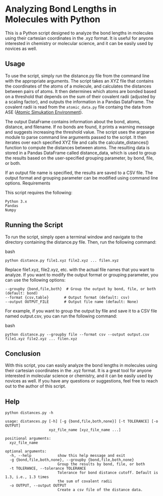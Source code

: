 # Analyzing Bond Lengths in Molecules with Python

This is a Python script designed to analyze the bond lengths in molecules using their cartesian coordinates in the .xyz format. It is useful for anyone interested in chemistry or molecular science, and it can be easily used by novices as well.
## Usage

To use the script, simply run the distance.py file from the command line with
the appropriate arguments. The script takes an XYZ file that contains the
coordinates of the atoms of a molecule, and calculates the distances between
pairs of atoms. It then determines which atoms are bonded based on a threshold
that depends on the sum of their covalent radii (adjusted by a scaling
factor), and outputs the information in a Pandas DataFrame. The covalent radii
is read from the `atomic_data.py` file containg the data from ASE ([Atomic
Simukation Environment](https://wiki.fysik.dtu.dk/ase/)).

The output DataFrame contains information about the bond, atoms, distance, and filename. If no bonds are found, it prints a warning message and suggests increasing the threshold value. The script uses the argparse module to parse command line arguments passed to the script. It then iterates over each specified XYZ file and calls the calculate_distances() function to compute the distances between atoms. The resulting data is stored in a Pandas DataFrame called distance_data, which is used to group the results based on the user-specified grouping parameter, by bond, file, or both.

If an output file name is specified, the results are saved to a CSV file. The output format and grouping parameter can be modified using command line options.
Requirements

This script requires the following:

    Python 3.x
    Pandas
    Numpy

## Running the Script

To run the script, simply open a terminal window and navigate to the directory containing the distance.py file. Then, run the following command:

bash
```
python distance.py file1.xyz file2.xyz ... filen.xyz
```
Replace file1.xyz, file2.xyz, etc. with the actual file names that you want to analyze. If you want to modify the output format or grouping parameter, you can use the following options:

```
--groupby {bond,file,both}  # Group the output by bond, file, or both (default: bond)
--format {csv,table}       # Output format (default: csv)
--output OUTPUT_FILE       # Output file name (default: None)
```

For example, if you want to group the output by file and save it to a CSV file named output.csv, you can run the following command:

bash
```
python distance.py --groupby file --format csv --output output.csv file1.xyz file2.xyz ... filen.xyz
```

## Conclusion

With this script, you can easily analyze the bond lengths in molecules using their cartesian coordinates in the .xyz format. It is a great tool for anyone interested in molecular science or chemistry, and it can be easily used by novices as well. If you have any questions or suggestions, feel free to reach out to the author of this script.

## Help

```
python distances.py -h

usage: distances.py [-h] [-g {bond,file,both,none}] [-t TOLERANCE] [-o OUTPUT]
                    xyz_file_name [xyz_file_name ...]

positional arguments:
  xyz_file_name

optional arguments:
  -h, --help            show this help message and exit
  -g {bond,file,both,none}, --groupby {bond,file,both,none}
                        Group the results by bond, file, or both
  -t TOLERANCE, --tolerance TOLERANCE
                        Tolerance for bond distance cutoff. Default is 1.3, i.e., 1.3 times
                        the sum of covalent radii
  -o OUTPUT, --output OUTPUT
                        Create a csv file of the distance data.
```

